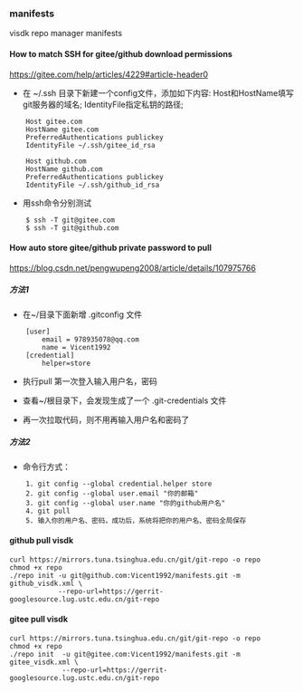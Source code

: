 ### manifests

visdk repo manager manifests

#### How to match SSH for gitee/github download permissions

https://gitee.com/help/articles/4229#article-header0

+ 在 ~/.ssh 目录下新建一个config文件，添加如下内容:
    Host和HostName填写git服务器的域名;
    IdentityFile指定私钥的路径;
```
    Host gitee.com
    HostName gitee.com
    PreferredAuthentications publickey
    IdentityFile ~/.ssh/gitee_id_rsa

    Host github.com
    HostName github.com
    PreferredAuthentications publickey
    IdentityFile ~/.ssh/github_id_rsa
```
+ 用ssh命令分别测试
```
    $ ssh -T git@gitee.com
    $ ssh -T git@github.com
```

#### How auto store gitee/github private password to pull

https://blog.csdn.net/pengwupeng2008/article/details/107975766

##### 方法1

+ 在~/目录下面新增 .gitconfig 文件
```
    [user]
        email = 978935078@qq.com
        name = Vicent1992
    [credential]
        helper=store
```
+ 执行pull 第一次登入输入用户名，密码

+ 查看~/根目录下，会发现生成了一个 .git-credentials 文件

+ 再一次拉取代码，则不用再输入用户名和密码了

##### 方法2

+ 命令行方式：
```
    1. git config --global credential.helper store
    2. git config --global user.email "你的邮箱"
    3. git config --global user.name "你的github用户名"
    4. git pull
    5. 输入你的用户名、密码，成功后，系统将把你的用户名、密码全局保存
```

#### github pull visdk
```
curl https://mirrors.tuna.tsinghua.edu.cn/git/git-repo -o repo
chmod +x repo
./repo init -u git@github.com:Vicent1992/manifests.git -m github_visdk.xml \
            --repo-url=https://gerrit-googlesource.lug.ustc.edu.cn/git-repo
```

#### gitee pull visdk
```
curl https://mirrors.tuna.tsinghua.edu.cn/git/git-repo -o repo
chmod +x repo
./repo init  -u git@gitee.com:Vicent1992/manifests.git -m gitee_visdk.xml \
             --repo-url=https://gerrit-googlesource.lug.ustc.edu.cn/git-repo
```